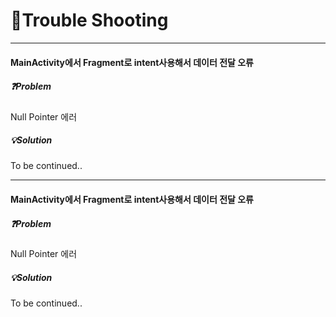 # 🧨Trouble Shooting





------

#### MainActivity에서 Fragment로 intent사용해서 데이터 전달 오류

##### ❓Problem

Null Pointer 에러

##### 💡Solution

To be continued..

------

#### MainActivity에서 Fragment로 intent사용해서 데이터 전달 오류

##### ❓Problem

Null Pointer 에러

##### 💡Solution

To be continued..


